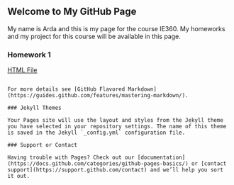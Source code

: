 ## Welcome to My GitHub Page

My name is Arda and this is my page for the course IE360. My homeworks and my project for this course will be available in this page. 

### Homework 1


[HTML File](https://bu-ie-360.github.io/spring24-Ardaselcuk/IE360HW1notebook.html)
```

For more details see [GitHub Flavored Markdown](https://guides.github.com/features/mastering-markdown/).

### Jekyll Themes

Your Pages site will use the layout and styles from the Jekyll theme you have selected in your repository settings. The name of this theme is saved in the Jekyll `_config.yml` configuration file.

### Support or Contact

Having trouble with Pages? Check out our [documentation](https://docs.github.com/categories/github-pages-basics/) or [contact support](https://support.github.com/contact) and we’ll help you sort it out.
